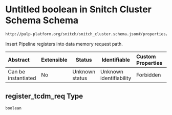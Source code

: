 # Untitled boolean in Snitch Cluster Schema Schema

```txt
http://pulp-platform.org/snitch/snitch_cluster.schema.json#/properties/timing/properties/register_tcdm_req
```

Insert Pipeline registers into data memory request path.


| Abstract            | Extensible | Status         | Identifiable            | Custom Properties | Additional Properties | Access Restrictions | Defined In                                                                        |
| :------------------ | ---------- | -------------- | ----------------------- | :---------------- | --------------------- | ------------------- | --------------------------------------------------------------------------------- |
| Can be instantiated | No         | Unknown status | Unknown identifiability | Forbidden         | Allowed               | none                | [snitch_cluster.schema.json\*](snitch_cluster.schema.json "open original schema") |

## register_tcdm_req Type

`boolean`
